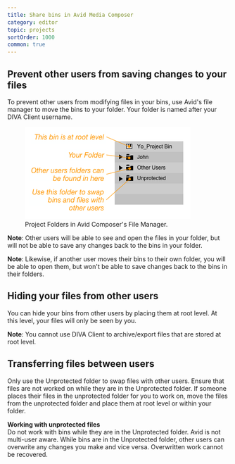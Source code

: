 ```yaml
---
title: Share bins in Avid Media Composer
category: editor
topic: projects
sortOrder: 1000
common: true
---
```


## Prevent other users from saving changes to your files

To prevent other users from modifying files in your bins, use Avid's file manager to move the bins to your folder. Your folder is named after your DIVA Client username.

<figure>
  <img src="/images/v2/client/root-user-unprotected-folders.png" alt="Bins"/>
  <figcaption>Project Folders in Avid Composer's File Manager.</figcaption>
</figure>

<p class="note">
  <strong>Note</strong>:
  Other users will be able to see and open the files in your folder, but will not be able to save any changes back to the bins in your folder.
</p>

<p class="note">
  <strong>Note</strong>:
  Likewise, if another user moves their bins to their own folder, you will be able to open them, but won't be able to save changes back to the bins in their folders.
</p>

## Hiding your files from other users

You can hide your bins from other users by placing them at root level. At this level, your files will only be seen by you.

<p class="note">
  <strong>Note</strong>:
  You cannot use DIVA Client to archive/export files that are stored at root level.
</p>

## Transferring files between users

Only use the Unprotected folder to swap files with other users. Ensure that files are not worked on while they are in the Unprotected folder. If someone places their files in the unprotected folder for you to work on, move the files from the unprotected folder and place them at root level or within your folder.

<p class="tip tip--warning">
  <strong>Working with unprotected files</strong><br/>
  Do not work with bins while they are in the Unprotected folder. Avid is not multi-user aware. While bins are in the Unprotected folder, other users can overwrite any changes you make and vice versa. Overwritten work cannot be recovered.
</p>
